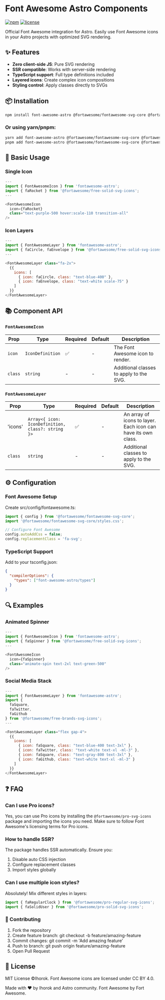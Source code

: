 # Font Awesome Astro Components

[![npm](https://img.shields.io/npm/v/font-awesome-astro)](https://www.npmjs.com/package/fontawesome-astro)
[![license](https://img.shields.io/npm/l/font-awesome-astro)](LICENSE)

Official Font Awesome integration for Astro. Easily use Font Awesome icons in your Astro projects with optimized SVG rendering.

## ✨ Features

- **Zero client-side JS**: Pure SVG rendering
- **SSR compatible**: Works with server-side rendering
- **TypeScript support**: Full type definitions included
- **Layered icons**: Create complex icon compositions
- **Styling control**: Apply classes directly to SVGs

## 📦 Installation

```bash
npm install font-awesome-astro @fortawesome/fontawesome-svg-core @fortawesome/free-solid-svg-icons
```
### Or using yarn/pnpm:
```bash
yarn add font-awesome-astro @fortawesome/fontawesome-svg-core @fortawesome/free-solid-svg-icons
pnpm add font-awesome-astro @fortawesome/fontawesome-svg-core @fortawesome/free-solid-svg-icons
```

## 🚀 Basic Usage

### Single Icon

```js
---
import { FontAwesomeIcon } from 'fontawesome-astro';
import { faRocket } from '@fortawesome/free-solid-svg-icons';
---

<FontAwesomeIcon 
  icon={faRocket} 
  class="text-purple-500 hover:scale-110 transition-all"
/>
```

### Icon Layers

```js
---
import { FontAwesomeLayer } from 'fontawesome-astro';
import { faCircle, faEnvelope } from '@fortawesome/free-solid-svg-icons';
---

<FontAwesomeLayer class="fa-2x">
  {{
    icons: [
      { icon: faCircle, class: "text-blue-400" },
      { icon: faEnvelope, class: "text-white scale-75" }
    ]
  }}
</FontAwesomeLayer>
```

## 📚 Component API
### `FontAwesomeIcon`
| Prop | Type | Required | Default | Description |
|------|------|----------|---------|-------------|
| `icon` | `IconDefinition` | ✅ | - | The Font Awesome icon to render. |
| `class` | `string` | - | - | Additional classes to apply to the SVG. |
### `FontAwesomeLayer`
| Prop | Type | Required | Default | Description |
|------|------|----------|---------|-------------|
| 'icons' | `Array<{ icon: IconDefinition, class?: string }>` | ✅ | - | An array of icons to layer. Each icon can have its own class. |
| `class` | `string` | - | - | Additional classes to apply to the SVG. |

## ⚙️ Configuration

### Font Awesome Setup

Create src/config/fontawesome.ts:
```ts
import { config } from '@fortawesome/fontawesome-svg-core';
import '@fortawesome/fontawesome-svg-core/styles.css';

// Configure Font Awesome
config.autoAddCss = false;
config.replacementClass = 'fa-svg';
```

### TypeScript Support

Add to your tsconfig.json:
```json
{
  "compilerOptions": {
    "types": ["font-awesome-astro/types"]
  }
}
```

## 🔍 Examples

### Animated Spinner

```js
---
import { FontAwesomeIcon } from 'fontawesome-astro';
import { faSpinner } from '@fortawesome/free-solid-svg-icons';
---

<FontAwesomeIcon 
  icon={faSpinner} 
  class="animate-spin text-2xl text-green-500"
/>
```
### Social Media Stack
```js
---
import { FontAwesomeLayer } from 'fontawesome-astro';
import { 
  faSquare,
  faTwitter,
  faGithub
} from '@fortawesome/free-brands-svg-icons';
---

<FontAwesomeLayer class="flex gap-4">
  {{
    icons: [
      { icon: faSquare, class: "text-blue-400 text-3xl" },
      { icon: faTwitter, class: "text-white text-xl -ml-3" },
      { icon: faSquare, class: "text-gray-800 text-3xl" },
      { icon: faGithub, class: "text-white text-xl -ml-3" }
    ]
  }}
</FontAwesomeLayer>
```

## ❓ FAQ

### Can I use Pro icons?
Yes, you can use Pro icons by installing the `@fortawesome/pro-svg-icons` package and importing the icons you need. Make sure to follow Font Awesome's licensing terms for Pro icons.
### How to handle SSR?
The package handles SSR automatically. Ensure you:
1. Disable auto CSS injection
2. Configure replacement classes
3. Import styles globally
### Can I use multiple icon styles?
Absolutely! Mix different styles in layers:
```js
import { faRegularClock } from '@fortawesome/pro-regular-svg-icons';
import { faSolidUser } from '@fortawesome/pro-solid-svg-icons';
```

### 🤝 Contributing
1. Fork the repository
2. Create feature branch: git checkout -b feature/amazing-feature
3. Commit changes: git commit -m 'Add amazing feature'
4. Push to branch: git push origin feature/amazing-feature
5. Open Pull Request

## 📄 License

MIT License ©Ihorok. Font Awesome icons are licensed under CC BY 4.0.

Made with ❤️ by Ihorok and Astro community.
Font Awesome by Fort Awesome.